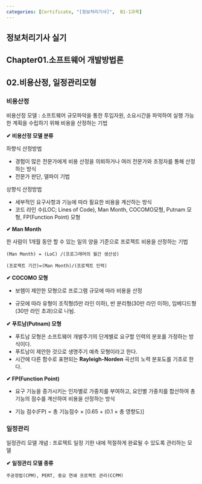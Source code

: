 ```yaml
---
categories: [Certificate, "[정보처리기사]",  B1-1과목]
---
```


## 정보처리기사 실기

## Chapter01.소프트웨어 개발방법론

## 02.비용산정, 일정관리모형

### 비용산정

비용산정 모델 : 소프트웨어 규모파악을 통한 투입자원, 소요시간을 파악하여 실행 가능한 계획을 수립하기 위해 비용을 산정하는 기법

**✔ 비용산정 모델 분류**

하향식 산정방법
- 경험이 많은 전문가에게 비용 산정을 의뢰하거나 여러 전문가와 조정자를 통해 산정하는 방식
- 전문가 판단, 델파이 기법

상향식 산정방법
- 세부적인 요구사항과 기능에 따라 필요한 비용을 계산하는 방식
-  코드 라인 수(LOC; Lines of Code), Man Month, COCOMO모형, Putnam 모형, FP(Function Point) 모형

**✔ Man Month**

한 사람이 1개월 동안 할 수 있는 일의 양을 기준으로 프로젝트 비용을 산정하는 기법

```
(Man Month) = (LoC) /(프로그래머의 월간 생산성)

(프로젝트 기간)=(Man Month)/(프로젝트 인력)
```

**✔ COCOMO 모형**

- 보헴이 제안한 모형으로 프로그램 규모에 따라 비용을 산정

- 규모에 따라 유형이 조직형(5만 라인 이하), 반 분리형(30만 라인 이하), 임베디드형(30만 라인 초과)으로 나뉨.

**✔ 푸트남(Putnam) 모형**

- 푸트남 모형은 소프트웨어 개발주기의 단계별로 요구할 인력의 분포를 가정하는 방식이다.
- 푸트남이 제안한 것으로 생명주기 예측 모형이라고 한다.
- 시간에 다른 함수로 표현되는 **Rayleigh-Norden** 곡선의 노력 분포도를 기초로 한다.

**✔ FP(Function Point)**

- 요구 기능을 증가시키는 인자별로 가중치를 부여하고, 요인별 가중치를 합산하여 총 기능의 점수를 계산하여 비용을 산정하는 방식

- 기능 점수(FP) = 총 기능점수 $\times$ [0.65 + (0.1 $\times$ 총 영향도)]

### 일정관리

일정관리 모델 개념 : 프로젝트 일정 기한 내에 적절하게 완료될 수 있도록 관리하는 모델

**✔ 일정관리 모델 종류**

```
주공정법(CPM), PERT, 중요 연쇄 프로젝트 관리(CCPM)
```
